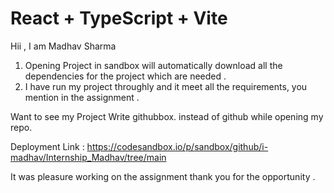 # React + TypeScript + Vite

Hii , I am Madhav Sharma
1. Opening Project in sandbox will automatically download all the dependencies for the project which are needed .
2. I have run my project throughly and it meet all the requirements, you mention in the assignment .

Want to see my Project Write githubbox. instead of github while opening my repo.

Deployment Link : https://codesandbox.io/p/sandbox/github/i-madhav/Internship_Madhav/tree/main

It was pleasure working on the assignment thank you for the opportunity .